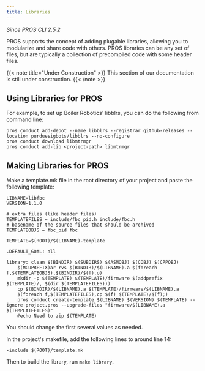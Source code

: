 ```yaml
---
title: Libraries
---
```


_Since PROS CLI 2.5.2_

PROS supports the concept of adding plugable libraries, allowing you to modularize and share code with others. PROS libraries can be any set of files, but are typically a collection of precompiled code with some header files.

{{< note title="Under Construction" >}}
This section of our documentation is still under construction.
{{< /note >}}

## Using Libraries for PROS
For example, to set up Boiler Robotics' libblrs, you can do the following from command line:
```
pros conduct add-depot --name libblrs --registrar github-releases --location purduesigbots/libblrs --no-configure
pros conduct download libmtrmgr
pros conduct add-lib <project-path> libmtrmgr
```

## Making Libraries for PROS
Make a template.mk file in the root directory of your project and paste the following template:

```
LIBNAME=libfbc
VERSION=1.1.0

# extra files (like header files)
TEMPLATEFILES = include/fbc_pid.h include/fbc.h
# basename of the source files that should be archived
TEMPLATEOBJS = fbc_pid fbc

TEMPLATE=$(ROOT)/$(LIBNAME)-template

.DEFAULT_GOAL: all

library: clean $(BINDIR) $(SUBDIRS) $(ASMOBJ) $(COBJ) $(CPPOBJ)
	$(MCUPREFIX)ar rvs $(BINDIR)/$(LIBNAME).a $(foreach f,$(TEMPLATEOBJS),$(BINDIR)/$(f).o)
	mkdir -p $(TEMPLATE) $(TEMPLATE)/firmware $(addprefix $(TEMPLATE)/, $(dir $(TEMPLATEFILES)))
	cp $(BINDIR)/$(LIBNAME).a $(TEMPLATE)/firmware/$(LIBNAME).a
	$(foreach f,$(TEMPLATEFILES),cp $(f) $(TEMPLATE)/$(f);)
	pros conduct create-template $(LIBNAME) $(VERSION) $(TEMPLATE) --ignore project.pros --upgrade-files "firmware/$(LIBNAME).a $(TEMPLATEFILES)"
	@echo Need to zip $(TEMPLATE)
```

You should change the first several values as needed.

In the project's makefile, add the following lines to around line 14:

```
-include $(ROOT)/template.mk
```

Then to build the library, run `make library`.